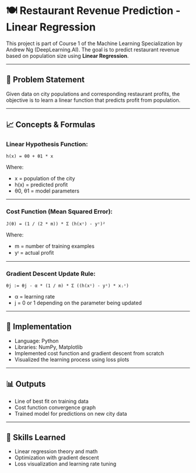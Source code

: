 # 🍽️ Restaurant Revenue Prediction - Linear Regression

This project is part of Course 1 of the Machine Learning Specialization by Andrew Ng (DeepLearning.AI). The goal is to predict restaurant revenue based on population size using **Linear Regression**.

---

## 📌 Problem Statement

Given data on city populations and corresponding restaurant profits, the objective is to learn a linear function that predicts profit from population.

---

## 📈 Concepts & Formulas

### Linear Hypothesis Function:

    h(x) = θ0 + θ1 * x

Where:
- x = population of the city
- h(x) = predicted profit
- θ0, θ1 = model parameters

---

### Cost Function (Mean Squared Error):

    J(θ) = (1 / (2 * m)) * Σ (h(xᶦ) - yᶦ)²

Where:
- m = number of training examples
- yᶦ = actual profit

---

### Gradient Descent Update Rule:

    θj := θj - α * (1 / m) * Σ ((h(xᶦ) - yᶦ) * xⱼᶦ)

- α = learning rate
- j = 0 or 1 depending on the parameter being updated

---

## 🔧 Implementation

- Language: Python
- Libraries: NumPy, Matplotlib
- Implemented cost function and gradient descent from scratch
- Visualized the learning process using loss plots

---

## 📊 Outputs

- Line of best fit on training data
- Cost function convergence graph
- Trained model for predictions on new city data

---

## 🧠 Skills Learned

- Linear regression theory and math
- Optimization with gradient descent
- Loss visualization and learning rate tuning
